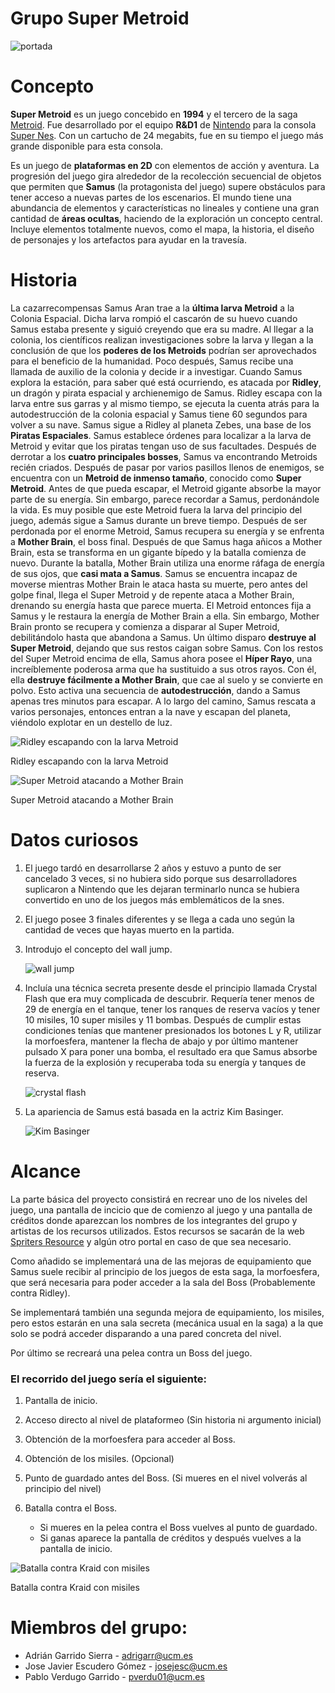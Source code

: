 # Grupo Super Metroid

![portada](https://vignette.wikia.nocookie.net/metroid/images/d/d6/Super_Metroid_pantalla_inicio_sm.gif/revision/latest?cb=20140318203744&path-prefix=es)


# Concepto

**Super Metroid** es un juego concebido en **1994** y el tercero de la saga [Metroid](https://es.wikipedia.org/wiki/Metroid). Fue desarrollado por el equipo **R&D1** de [Nintendo](https://www.nintendo.es) para la consola [Super Nes](https://es.wikipedia.org/wiki/Super_Nintendo). Con un cartucho de 24 megabits, fue en su tiempo el juego más grande disponible para esta consola.

Es un juego de **plataformas en 2D** con elementos de acción y aventura. La progresión del juego gira alrededor de la recolección secuencial de objetos que permiten que **Samus** (la protagonista del juego) supere obstáculos para tener acceso a nuevas partes de los escenarios. El mundo tiene una abundancia de elementos y características no lineales y contiene una gran cantidad de **áreas ocultas**, haciendo de la exploración un concepto central. Incluye elementos totalmente nuevos, como el mapa, la historia, el diseño de personajes y los artefactos para ayudar en la travesía.


# Historia

La cazarrecompensas Samus Aran trae a la **última larva Metroid** a la Colonia Espacial. Dicha larva rompió el cascarón de su huevo cuando Samus estaba presente y siguió creyendo que era su madre. Al llegar a la colonia, los científicos realizan investigaciones sobre la larva y llegan a la conclusión de que los **poderes de los Metroids** podrían ser aprovechados para el beneficio de la humanidad. Poco después, Samus recibe una llamada de auxilio de la colonia y decide ir a investigar. Cuando Samus explora la estación, para saber qué está ocurriendo, es atacada por **Ridley**, un dragón y pirata espacial y archienemigo de Samus. Ridley escapa con la larva entre sus garras y al mismo tiempo, se ejecuta la cuenta atrás para la autodestrucción de la colonia espacial y Samus tiene 60 segundos para volver a su nave. Samus sigue a Ridley al planeta Zebes, una base de los **Piratas Espaciales**. Samus establece órdenes para localizar a la larva de Metroid y evitar que los piratas tengan uso de sus facultades. Después de derrotar a los **cuatro principales bosses**, Samus va encontrando Metroids recién criados. Después de pasar por varios pasillos llenos de enemigos, se encuentra con un **Metroid de inmenso tamaño**, conocido como **Super Metroid**. Antes de que pueda escapar, el Metroid gigante absorbe la mayor parte de su energía. Sin embargo, parece recordar a Samus, perdonándole la vida. Es muy posible que este Metroid fuera la larva del principio del juego, además sigue a Samus durante un breve tiempo. Después de ser perdonada por el enorme Metroid, Samus recupera su energía y se enfrenta a **Mother Brain**, el boss final. Después de que Samus haga añicos  a Mother Brain, esta se transforma en un gigante bípedo y la batalla comienza de nuevo. Durante la batalla, Mother Brain utiliza una enorme ráfaga de energía de sus ojos, que **casi mata a Samus**. Samus se encuentra incapaz de moverse mientras Mother Brain le ataca hasta su muerte, pero antes del golpe final, llega el Super Metroid y de repente ataca a Mother Brain, drenando su energía hasta que parece muerta. El Metroid entonces fija a Samus y le restaura la energía de Mother Brain a ella. Sin embargo, Mother Brain pronto se recupera y comienza a disparar al Super Metroid, debilitándolo hasta que abandona a Samus. Un último disparo **destruye al Super Metroid**, dejando que sus restos caigan sobre Samus. Con los restos del Super Metroid encima de ella, Samus ahora posee el **Híper Rayo**, una increíblemente poderosa arma que ha sustituido a sus otros rayos. Con él, ella **destruye fácilmente a Mother Brain**, que cae al suelo y se convierte en polvo. Esto activa una secuencia de **autodestrucción**, dando a Samus apenas tres minutos para escapar. A lo largo del camino, Samus rescata a varios personajes, entonces entran a la nave y escapan del planeta, viéndolo explotar en un destello de luz.

![Ridley escapando con la larva Metroid](https://vignette.wikia.nocookie.net/nintendo/images/2/25/Ridley_SM.gif/revision/latest?cb=20170224232320&path-prefix=es)

Ridley escapando con la larva Metroid

![Super Metroid atacando a Mother Brain](http://www.blogodisea.com/wp-content/uploads/2009/02/super-metroid-musica-10-brain-mother.jpg)

Super Metroid atacando a Mother Brain


# Datos curiosos

1. El juego tardó en desarrollarse 2 años y estuvo a punto de ser cancelado 3 veces, si no hubiera sido porque sus desarrolladores suplicaron a Nintendo que les dejaran terminarlo nunca se hubiera convertido en uno de los juegos más emblemáticos de la snes.

1. El juego posee 3 finales diferentes y se llega a cada uno según la cantidad de veces que hayas muerto en la partida.

1. Introdujo el concepto del wall jump.

    ![wall jump](https://lh3.googleusercontent.com/-ROOwmRxlpm4/WNL6EcGbm3I/AAAAAAAARFA/cOdbq-fLN608jKM53mzlzHWMbazkcC6LwCJoC/w412-h360/12-who-is-your-favoureite-character-ever.gif)

1. Incluía una técnica secreta presente desde el principio llamada Crystal Flash que era muy complicada de descubrir. Requería tener menos de 29 de energía en el tanque, tener los ranques de reserva vacíos y tener 10 misiles, 10 super misiles y 11 bombas. Después de cumplir estas condiciones tenías que mantener presionados los botones L y R, utilizar la morfoesfera, mantener la flecha de abajo y por último mantener pulsado X para poner una bomba, el resultado era que Samus absorbe la fuerza de la explosión y recuperaba toda su energía y tanques de reserva.

    ![crystal flash](https://i.gifer.com/3H0k.gif)

1. La apariencia de Samus está basada en la actriz Kim Basinger.

    ![Kim Basinger](http://1.bp.blogspot.com/-3DYTDGys2UI/TkZ-h8YymnI/AAAAAAAABKA/DhhaKb2SCPY/s400/Kim+Basinger.jpg)


# Alcance

La parte básica del proyecto consistirá en recrear uno de los niveles del juego, una pantalla de incicio que de comienzo al juego y una pantalla de créditos donde aparezcan los nombres de los integrantes del grupo y artistas de los recursos utilizados. Estos recursos se sacarán de la web [Spriters Resource](https://www.spriters-resource.com/snes/smetroid) y algún otro portal en caso de que sea necesario.

Como añadido se implementará una de las mejoras de equipamiento que Samus suele recibir al principio de los juegos de esta saga, la morfoesfera, que será necesaria para poder acceder a la sala del Boss (Probablemente contra Ridley).

Se implementará también una segunda mejora de equipamiento, los misiles, pero estos estarán en una sala secreta (mecánica usual en la saga) a la que solo se podrá acceder disparando a una pared concreta del nivel.

Por último se recreará una pelea contra un Boss del juego.


### El recorrido del juego sería el siguiente:

1. Pantalla de inicio.

1. Acceso directo al nivel de plataformeo (Sin historia ni argumento inicial)

1. Obtención de la morfoesfera para acceder al Boss.

1. Obtención de los misiles. (Opcional)  

1. Punto de guardado antes del Boss. (Si mueres en el nivel volverás al principio del nivel)

1. Batalla contra el Boss.

    - Si mueres en la pelea contra el Boss vuelves al punto de guardado.
    - Si ganas aparece la pantalla de créditos y después vuelves a la pantalla de inicio.

![Batalla contra Kraid con misiles](https://i.redd.it/vg0zu6r8ln2z.gif)

Batalla contra Kraid con misiles


# Miembros del grupo:

- Adrián Garrido Sierra - adrigarr@ucm.es
- Jose Javier Escudero Gómez - josejesc@ucm.es
- Pablo Verdugo Garrido - pverdu01@ucm.es

